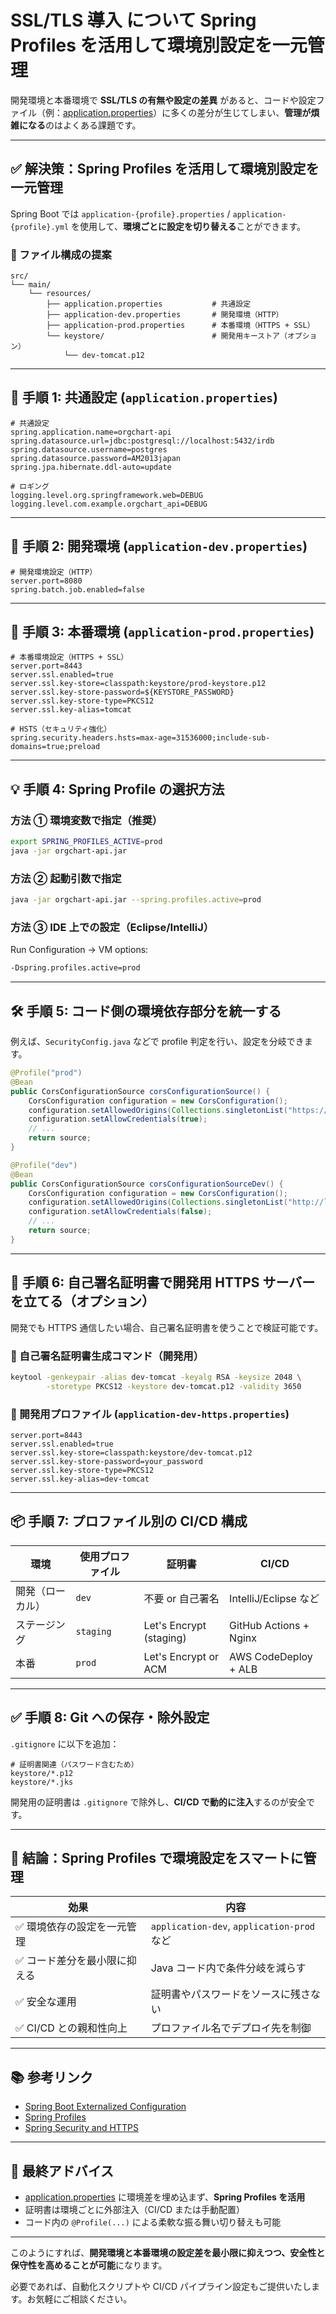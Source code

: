 # SSL/TLS 導入 について Spring Profiles を活用して環境別設定を一元管理

開発環境と本番環境で **SSL/TLS の有無や設定の差異** があると、コードや設定ファイル（例：[application.properties](file://d:\eclipse-workspace\orgchart-api\target\classes\application.properties)）に多くの差分が生じてしまい、**管理が煩雑になる**のはよくある課題です。

---

## ✅ 解決策：Spring Profiles を活用して環境別設定を一元管理

Spring Boot では `application-{profile}.properties` / `application-{profile}.yml` を使用して、**環境ごとに設定を切り替える**ことができます。

### 📁 ファイル構成の提案

```
src/
└── main/
    └── resources/
        ├── application.properties           # 共通設定
        ├── application-dev.properties       # 開発環境（HTTP）
        ├── application-prod.properties      # 本番環境（HTTPS + SSL）
        └── keystore/                        # 開発用キーストア（オプション）
            └── dev-tomcat.p12
```

---

## 🔧 手順 1: 共通設定 (`application.properties`)

```properties
# 共通設定
spring.application.name=orgchart-api
spring.datasource.url=jdbc:postgresql://localhost:5432/irdb
spring.datasource.username=postgres
spring.datasource.password=AM2013japan
spring.jpa.hibernate.ddl-auto=update

# ロギング
logging.level.org.springframework.web=DEBUG
logging.level.com.example.orgchart_api=DEBUG
```

---

## 🔧 手順 2: 開発環境 (`application-dev.properties`)

```properties
# 開発環境設定（HTTP）
server.port=8080
spring.batch.job.enabled=false
```

---

## 🔧 手順 3: 本番環境 (`application-prod.properties`)

```properties
# 本番環境設定（HTTPS + SSL）
server.port=8443
server.ssl.enabled=true
server.ssl.key-store=classpath:keystore/prod-keystore.p12
server.ssl.key-store-password=${KEYSTORE_PASSWORD}
server.ssl.key-store-type=PKCS12
server.ssl.key-alias=tomcat

# HSTS（セキュリティ強化）
spring.security.headers.hsts=max-age=31536000;include-sub-domains=true;preload
```

---

## 💡 手順 4: Spring Profile の選択方法

### 方法 ① 環境変数で指定（推奨）

```bash
export SPRING_PROFILES_ACTIVE=prod
java -jar orgchart-api.jar
```

### 方法 ② 起動引数で指定

```bash
java -jar orgchart-api.jar --spring.profiles.active=prod
```

### 方法 ③ IDE 上での設定（Eclipse/IntelliJ）

Run Configuration → VM options:

```bash
-Dspring.profiles.active=prod
```

---

## 🛠️ 手順 5: コード側の環境依存部分を統一する

例えば、`SecurityConfig.java` などで profile 判定を行い、設定を分岐できます。

```java
@Profile("prod")
@Bean
public CorsConfigurationSource corsConfigurationSource() {
    CorsConfiguration configuration = new CorsConfiguration();
    configuration.setAllowedOrigins(Collections.singletonList("https://main.d13nr21kkliym6.amplifyapp.com"));
    configuration.setAllowCredentials(true);
    // ...
    return source;
}

@Profile("dev")
@Bean
public CorsConfigurationSource corsConfigurationSourceDev() {
    CorsConfiguration configuration = new CorsConfiguration();
    configuration.setAllowedOrigins(Collections.singletonList("http://localhost:3000"));
    configuration.setAllowCredentials(false);
    // ...
    return source;
}
```

---

## 🧪 手順 6: 自己署名証明書で開発用 HTTPS サーバーを立てる（オプション）

開発でも HTTPS 通信したい場合、自己署名証明書を使うことで検証可能です。

### 🔐 自己署名証明書生成コマンド（開発用）

```bash
keytool -genkeypair -alias dev-tomcat -keyalg RSA -keysize 2048 \
        -storetype PKCS12 -keystore dev-tomcat.p12 -validity 3650
```

### 📄 開発用プロファイル (`application-dev-https.properties`)

```properties
server.port=8443
server.ssl.enabled=true
server.ssl.key-store=classpath:keystore/dev-tomcat.p12
server.ssl.key-store-password=your_password
server.ssl.key-store-type=PKCS12
server.ssl.key-alias=dev-tomcat
```

---

## 📦 手順 7: プロファイル別の CI/CD 構成

| 環境             | 使用プロファイル | 証明書                  | CI/CD                  |
| ---------------- | ---------------- | ----------------------- | ---------------------- |
| 開発（ローカル） | `dev`            | 不要 or 自己署名        | IntelliJ/Eclipse など  |
| ステージング     | `staging`        | Let's Encrypt (staging) | GitHub Actions + Nginx |
| 本番             | `prod`           | Let's Encrypt or ACM    | AWS CodeDeploy + ALB   |

---

## ✅ 手順 8: Git への保存・除外設定

`.gitignore` に以下を追加：

```
# 証明書関連（パスワード含むため）
keystore/*.p12
keystore/*.jks
```

開発用の証明書は `.gitignore` で除外し、**CI/CD で動的に注入**するのが安全です。

---

## 📌 結論：Spring Profiles で環境設定をスマートに管理

| 効果                          | 内容                                       |
| ----------------------------- | ------------------------------------------ |
| ✅ 環境依存の設定を一元管理   | `application-dev`, `application-prod` など |
| ✅ コード差分を最小限に抑える | Java コード内で条件分岐を減らす            |
| ✅ 安全な運用                 | 証明書やパスワードをソースに残さない       |
| ✅ CI/CD との親和性向上       | プロファイル名でデプロイ先を制御           |

---

## 📚 参考リンク

- [Spring Boot Externalized Configuration](https://docs.spring.io/spring-boot/docs/current/reference/html/features.html#features.external-config)
- [Spring Profiles](https://docs.spring.io/spring-boot/docs/current/reference/html/features.html#features.profiles)
- [Spring Security and HTTPS](https://docs.spring.io/spring-security/site/docs/latest/api/org/springframework/security/config/web/server/WebHttpSecurity.HeadersSpec.HttpStrictTransportSecuritySpec.html)

---

## 📝 最終アドバイス

- [application.properties](file://d:\eclipse-workspace\orgchart-api\target\classes\application.properties) に環境差を埋め込まず、**Spring Profiles を活用**
- 証明書は環境ごとに外部注入（CI/CD または手動配置）
- コード内の `@Profile(...)` による柔軟な振る舞い切り替えも可能

---

このようにすれば、**開発環境と本番環境の設定差を最小限に抑えつつ、安全性と保守性を高めることが可能**になります。

必要であれば、自動化スクリプトや CI/CD パイプライン設定もご提供いたします。お気軽にご相談ください。
